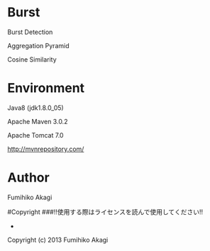 # Burst
Burst Detection

Aggregation Pyramid

Cosine Similarity

# Environment
Java8 (jdk1.8.0_05)

Apache Maven 3.0.2

Apache Tomcat 7.0

http://mvnrepository.com/

# Author
Fumihiko Akagi

#Copyright
###!!使用する際はライセンスを読んで使用してください!!
 
 -
 
  Copyright (c) 2013 Fumihiko Akagi
